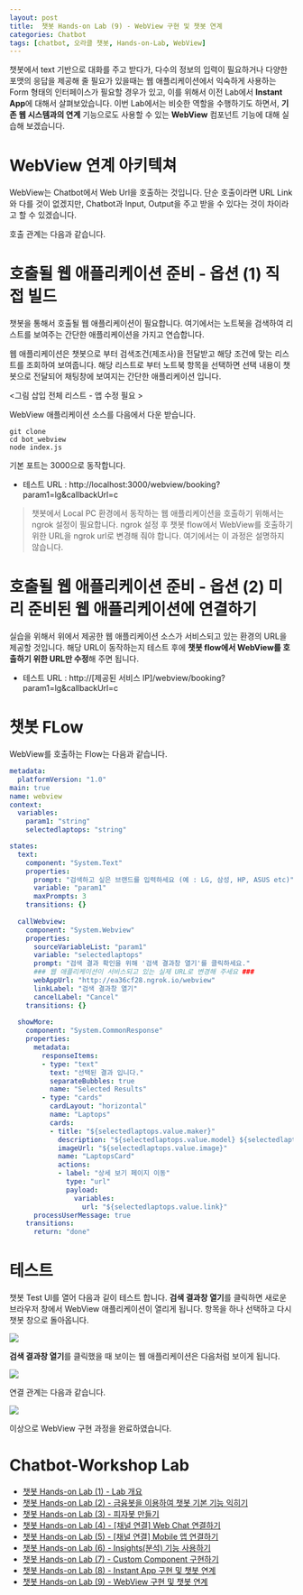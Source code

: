 ```yaml
---
layout: post
title:  챗봇 Hands-on Lab (9) - WebView 구현 및 챗봇 연계
categories: Chatbot
tags: [chatbot, 오라클 챗봇, Hands-on-Lab, WebView]
---
```


챗봇에서 text 기반으로 대화를 주고 받다가, 다수의 정보의 입력이 필요하거나 다양한 포맷의 응답을 제공해 줄 필요가 있을때는 웹 애플리케이션에서 익숙하게 사용하는 Form 형태의 인터페이스가 필요할 경우가 있고, 이를 위해서 이전 Lab에서 **Instant App**에 대해서 살펴보았습니다. 이번 Lab에서는 비슷한 역할을 수행하기도 하면서, **기존 웹 시스템과의 연계** 기능으로도 사용할 수 있는 **WebView** 컴포넌트 기능에 대해 실습해 보겠습니다. 

# WebView 연계 아키텍쳐
WebView는 Chatbot에서 Web Url을 호출하는 것입니다. 단순 호출이라면 URL Link와 다를 것이 없겠지만, Chatbot과 Input, Output을 주고 받을 수 있다는 것이 차이라고 할 수 있겠습니다.

호출 관계는 다음과 같습니다.

# 호출될 웹 애플리케이션 준비 - 옵션 (1) 직접 빌드

챗봇을 통해서 호출될 웹 애플리케이션이 필요합니다. 여기에서는 노트북을 검색하여 리스트를 보여주는 간단한 애플리케이션을 가지고 연습합니다.

웹 애플리케이션은 챗봇으로 부터 검색조건(제조사)을 전달받고 해당 조건에 맞는 리스트를 조회하여 보여줍니다. 
해당 리스트로 부터 노트북 항목을 선택하면 선택 내용이 챗봇으로 전달되어 채팅창에 보여지는 간단한 애플리케이션 입니다.

<그림 삽입 전체 리스트 - 앱 수정 필요 >

WebView 애플리케이션 소스를 다음에서 다운 받습니다.

```
git clone
cd bot_webview
node index.js
```
기본 포트는 3000으로 동작합니다.

- 테스트 URL : http://localhost:3000/webview/booking?param1=lg&callbackUrl=c

> 챗봇에서 Local PC 환경에서 동작하는 웹 애플리케이션을 호출하기 위해서는 ngrok 설정이 필요합니다.
> ngrok 설정 후 챗봇 flow에서 WebView를 호출하기 위한 URL을 ngrok url로 변경해 줘야 합니다.
> 여기에서는 이 과정은 설명하지 않습니다. 

# 호출될 웹 애플리케이션 준비 - 옵션 (2) 미리 준비된 웹 애플리케이션에 연결하기

실습을 위해서 위에서 제공한 웹 애플리케이션 소스가 서비스되고 있는 환경의 URL을 제공할 것입니다. 해당 URL이 동작하는지 테스트 후에 **챗봇 flow에서 WebView를 호출하기 위한 URL만 수정**해 주면 됩니다.

- 테스트 URL : http://[제공된 서비스 IP]/webview/booking?param1=lg&callbackUrl=c

# 챗봇 FLow

WebView를 호출하는 Flow는 다음과 같습니다.

```yaml
metadata:
  platformVersion: "1.0"
main: true
name: webview
context:
  variables:
    param1: "string"
    selectedlaptops: "string"

states: 
  text:
    component: "System.Text"
    properties:
      prompt: "검색하고 싶은 브랜드를 입력하세요 (예 : LG, 삼성, HP, ASUS etc)"
      variable: "param1"
      maxPrompts: 3
    transitions: {}           
      
  callWebview:
    component: "System.Webview"
    properties:
      sourceVariableList: "param1"
      variable: "selectedlaptops"
      prompt: "검색 결과 확인을 위해 '검색 결과창 열기'를 클릭하세요."
      ### 웹 애플리케이션이 서비스되고 있는 실제 URL로 변경해 주세요 ###
      webAppUrl: "http://ea36cf28.ngrok.io/webview" 
      linkLabel: "검색 결과창 열기"
      cancelLabel: "Cancel"
    transitions: {}  
    
  showMore: 
    component: "System.CommonResponse"
    properties:
      metadata:
        responseItems:
        - type: "text"
          text: "선택된 결과 입니다."
          separateBubbles: true
          name: "Selected Results"
        - type: "cards"
          cardLayout: "horizontal"
          name: "Laptops"
          cards:
          - title: "${selectedlaptops.value.maker}"
            description: "${selectedlaptops.value.model} ${selectedlaptops.value.spec} ${selectedlaptops.value.weight} ${selectedlaptops.value.price}"
            imageUrl: "${selectedlaptops.value.image}"
            name: "LaptopsCard"
            actions:
            - label: "상세 보기 페이지 이동"
              type: "url"
              payload:
                variables:
                  url: "${selectedlaptops.value.link}"                
      processUserMessage: true
    transitions:
      return: "done"  
```

# 테스트

챗봇 Test UI를 열어 다음과 깉이 테스트 합니다. 
**검색 결과창 열기**를 클릭하면 새로운 브라우저 창에서 WebView 애플리케이션이 열리게 됩니다.
항목을 하나 선택하고 다시 챗봇 창으로 돌아옵니다.

![](/assets/images/chatbot_lecture/webview/01_bot_testui.png)

**검색 결과창 열기**를 클릭했을 때 보이는 웹 애플리케이션은 다음처럼 보이게 됩니다.

![](/assets/images/chatbot_lecture/webview/01_bot_testui.png)

연결 관계는 다음과 같습니다.

![](/assets/images/chatbot_lecture/webview/03_test.png)

이상으로 WebView 구현 과정을 완료하였습니다.

# Chatbot-Workshop Lab 
* [챗봇 Hands-on Lab (1) - Lab 개요](/chatbot/2019/챗봇-Hands-on-Lab_1/)
* [챗봇 Hands-on Lab (2) - 금융봇을 이용하여 챗봇 기본 기능 익히기](/chatbot/2019/챗봇-Hands-on-Lab_2/)
* [챗봇 Hands-on Lab (3) - 피자봇 만들기 ](/chatbot/2019/챗봇-Hands-on-Lab_3/)
* [챗봇 Hands-on Lab (4) - [채널 연결] Web Chat 연결하기](/chatbot/2019/챗봇-Hands-on-Lab_4/)
* [챗봇 Hands-on Lab (5) - [채널 연결] Mobile 앱 연결하기](/chatbot/2019/챗봇-Hands-on-Lab_5/)
* [챗봇 Hands-on Lab (6) - Insights(분석) 기능 사용하기](/chatbot/2019/챗봇-Hands-on-Lab_6/)
* [챗봇 Hands-on Lab (7) - Custom Component 구현하기](/chatbot/2019/챗봇-Hands-on-Lab_7/)
* [챗봇 Hands-on Lab (8) - Instant App 구현 및 챗봇 연계](/chatbot/2019/챗봇-Hands-on-Lab_8/)
* [챗봇 Hands-on Lab (9) - WebView 구현 및 챗봇 연계](/chatbot/2019/챗봇-Hands-on-Lab_9/)